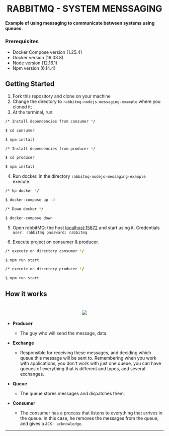 <h1 align="center">
    RABBITMQ - SYSTEM MENSSAGING
</h1>

#### Example of using messaging to communicate between systems using queues.

### Prerequisites
* Docker Compose version (1.25.4)
* Docker version (19.03.8)
* Node version (12.16.1)
* Npm version (6.14.4)

## Getting Started
1. Fork this repository and clone on your machine
2. Change the directory to `rabbitmq-nodejs-messaging-example` where you cloned it;
3. At the terminal, run:

```bash
/* Install dependencies from consumer */

$ cd consumer

$ npm install

/* Install dependencies from producer */

$ cd producer

$ npm install
```

4. Run docker. In the directory `rabbitmq-nodejs-messaging-example` execute.

```bash
/* Up docker */

$ docker-compose up -d

/* Down docker */

$ docker-compose down
```

5. Open robbitMQ: the host [localhost:15672](http://localhost:15672) and start using it. Credentials `user: rabbitmq password: rabbitmq`

6. Execute project on consumer & producer.

```bash
/* execute on directory consumer */

$ npm run start

/* execute on directory producer */

$ npm run start
```
## How it works

<h1 align="center">
  <img src="https://user-images.githubusercontent.com/40550247/80135937-5f053280-8577-11ea-9810-196088c5ab66.png"/>
</h1>

- **Producer**
    * The guy who will send the message, data.

- **Exchange**
    * Responsible for receiving these messages, and deciding which queue this message will be sent to. Remembering when you work with applications, you don't work with just one queue, you can have queues of everything that is different and types, and several exchanges.

- **Queue**
    * The queue stores messages and dispatches them.

- **Consumer**
    * The consumer has a process that listens to everything that arrives in the queue. In this case, he removes the messages from the queue, and gives a `ACK: acknowledge`.

---



